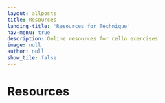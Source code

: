 ```yaml
---
layout: allposts
title: Resources
landing-title: 'Resources for Technique'
nav-menu: true
description: Online resources for cello exercises
image: null
author: null
show_tile: false
---
```


<h1>Resources</h1>
